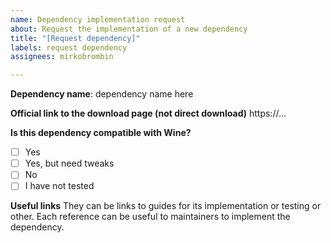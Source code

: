 ```yaml
---
name: Dependency implementation request
about: Request the implementation of a new dependency
title: "[Request dependency]"
labels: request dependency
assignees: mirkobrombin

---
```


**Dependency name**: dependency name here

**Official link to the download page (not direct download)** https://...

**Is this dependency compatible with Wine?**
- [ ] Yes
- [ ] Yes, but need tweaks
- [ ] No
- [ ] I have not tested

**Useful links**
They can be links to guides for its implementation or testing or other. Each reference can be useful to maintainers to implement the dependency.
